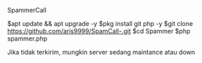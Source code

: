 SpammerCall


$apt update && apt upgrade -y $pkg install git php -y $git clone https://github.com/aris9999/SpamCall-.git $cd Spammer $php spammer.php 

Jika tidak terkirim, mungkin server sedang maintance atau down
